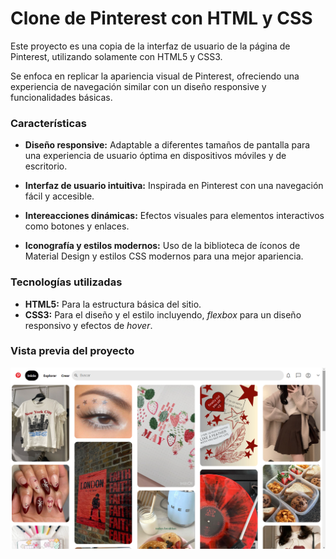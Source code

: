 # Clone de Pinterest con HTML y CSS
Este proyecto es una copia de la interfaz de usuario de la página de Pinterest, utilizando solamente con HTML5 y CSS3.

Se enfoca en replicar la apariencia visual de Pinterest, ofreciendo una experiencia de navegación similar con un diseño responsive y funcionalidades básicas.


### Características

* **Diseño responsive:** Adaptable a diferentes tamaños de pantalla para una experiencia de usuario óptima en dispositivos móviles y de escritorio.

* **Interfaz de usuario intuitiva:** Inspirada en Pinterest con una navegación fácil y accesible.

* **Intereacciones dinámicas:** Efectos visuales para elementos interactivos como botones y enlaces.

* **Iconografía y estilos modernos:**  Uso de la biblioteca de íconos de Material Design y estilos CSS modernos para una mejor apariencia.

### Tecnologías utilizadas
+ **HTML5:** Para la estructura básica del sitio.
+ **CSS3:** Para el diseño y el estilo incluyendo, _flexbox_ para un diseño responsivo y efectos de _hover_.

### Vista previa del proyecto
![Demo](images/pinterest_screen.png)


